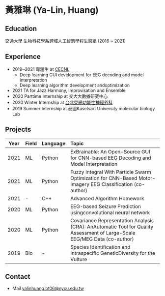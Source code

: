 # 黃雅琳 (Ya-Lin, Huang)

## Education
交通大學 生物科技學系跨域人工智慧學程生醫組 (2016 ~ 2021)

## Experience
 * 2019~2021 專題生 at [CECNL](https://sites.google.com/view/wei-cecnl)
    * Deep learning GUI development for EEG decoding and model interpretation
    * Deep learning algorithm development andoptimization
 * 2021 TA for Jazz Harmony, Improvisation and Ensemble 
 * 2020 Parttime Internship at 交大大數據研究中心
 * 2020 Winter Internship at [台北榮總功能性神經外科](https://sites.google.com/view/cclee/)
 * 2019 Summer Internship at 泰國Kasetsart University molecular biology Lab

## Projects 
| Year | Field | Language | Topic |
| -------- | -------- |--|:--------|
| 2021 | ML | Python | ExBrainable: An Open-Source GUI for CNN-based EEG Decoding and Model Interpretation |
| 2021 | ML | Python | Fuzzy Integral With Particle Swarm Optimization for CNN-Based Motor-Imagery EEG Classification (co-author) |
| 2021 | - | C++ | Advanced Algorithm Homework | 
| 2020 | ML | Python | EEG-based Seizure Prediction usingconvolutional neural network |
| 2020 | ML | Python | Covariance Representation Analysis (CRA): AnAutomatic Tool for Quality Assessment of Large-Scale EEG/MEG Data (co-author) |
| 2019 | Bio | - | Species Identification and Intraspecific GeneticDiversity for the Vulture |


## Contact
* Mail
yalinhuang.bt06@nycu.edu.tw 
